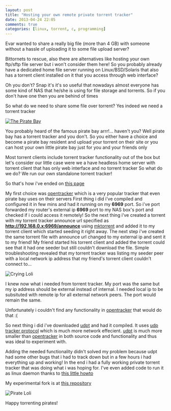 ```yaml
---
layout: post
title: "Hosting your own remote private torrent tracker"
date: 2013-04-24 22:05
comments: true
categories: [linux, torrent, c, programming]
---
```


Evar wanted to share a really big file (more than 4 GB) with someone without a hassle of uploading it to some file upload server?

Bittornets to rescue, also there are alternatives like hosting your own ftp/sftp file server but i won't consider them here!
So you probably already have a dedicated home file server running on Linux/BSD/Solaris that also has a torrent client installed on it that you access through web interface?

Oh you don't? Snap it's it's so useful that nowadays almost everyone has some kind of NAS that he/she is using for file storage and torrents.
So if you don't have one then you are behind of times

So what do we need to share some file over torrent? Yes indeed we need a torrent tracker

[![The Pirate Bay](https://thepiratebay.se/static/img/tpb.jpg)](http://thepiratebay.se)

You probably heard of the famous pirate bay arrr!... haven't you?
Well pirate bay has a torrent tracker and you don't. So you either have a choice and become a pirate bay resident and upload your torrent on their site 
or you can host your own little pirate bay just for you and your friends only

Most torrent clients include torrent tracker functionality out of the box but let's consider our little case were we a have headless home server with torrent client
that has only web interface and no torrent tracker
So what do we do? We run our own standalone torrent tracker! 

So that's how i've ended on [this page](http://en.wikipedia.org/wiki/Comparison_of_BitTorrent_tracker_software)

My first choice was [opentracker](https://erdgeist.org/arts/software/opentracker/) which is a very popular tracker that even pirate bay uses on their servers
First thing i did i've compiled and configured it in few mins and had it running on my **6969** port.
So i've port forwarded my router's external ip **6969** port to my NAS box's port and checked if i could access it remotely!
So the next thing i've created a torrent with my torrent tracker announce url specified as **http://192.168.0.x:6969/announce** using [mktorrent](http://mktorrent.sourceforge.net/)
and added it to my torrent client which started seeding it right away. The next step i've created the same torrent file with announce url changed to my external ip and sent it to my friend!
My friend started his torrent client and added the torrent could see that it had one seeder but still couldn't download the file. Simple troubleshooting revealed that my torrent tracker
was listing my seeder peer with a local network ip address that my friend's torrent client couldn't connect to...

![Crying Loli](http://i.imgur.com/TCYjoCe.jpg)

I knew now what i needed from torrent tracker. My port was the same but my ip address should be external instead of internal. 
I needed local ip to be subsituted with remote ip for all external network peers. The port would remain the same.

Unfortunately i couldn't find any functionality in [opentracker](https://erdgeist.org/arts/software/opentracker/) that would do that :(

So next thing i did i've downloaded [udpt](https://code.google.com/p/udpt/) and had it compiled. 
It uses [udp tracker protocol](http://www.bittorrent.org/beps/bep_0015.html) which is much more
network effecient. [udpt](https://code.google.com/p/udpt/) is much more smaller than [opentracker](https://erdgeist.org/arts/software/opentracker/) 
in both source code and functionality and thus was ideal to experiment with.

Adding the needed functionality didn't solved my problem because udpt had some other bugs that i had to track down but in a few hours i had everything up and working!
In the end i had a fully working private torrent tracker that was doing what i was hoping for. 
I've even added code to run it as linux daemon thanks to [this little howto](http://www.netzmafia.de/skripten/unix/linux-daemon-howto.html)

My experimental fork is at [this repository](https://github.com/troydm/udpt)

![Pirate Loli](http://i.imgur.com/M6W7RfM.png)

Happy torrenting pirates!

